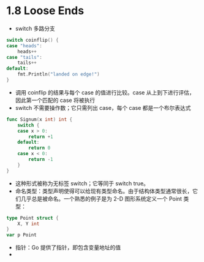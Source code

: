 # 1.8 Loose Ends
- switch 多路分支
```go
switch coinflip() {
case "heads":
    heads++
case "tails":
    tails++
default:
    fmt.Println("landed on edge!")
}
```
- 调用 coinflip 的结果与每个 case 的值进行比较。case 从上到下进行评估，因此第一个匹配的 case 将被执行
- switch 不需要操作数；它只需列出 case，每个 case 都是一个布尔表达式
```go
func Signum(x int) int {
    switch {
    case x > 0:
        return +1
    default:
        return 0
    case x < 0:
        return -1
    }
}
```
- 这种形式被称为无标签 switch；它等同于 switch true。
- 命名类型：类型声明使得可以给现有类型命名。由于结构体类型通常很长，它们几乎总是被命名。一个熟悉的例子是为 2-D 图形系统定义一个 Point 类型：
```go
type Point struct {
    X, Y int
}
var p Point
```
- 指针：Go 提供了指针，即包含变量地址的值
- 



